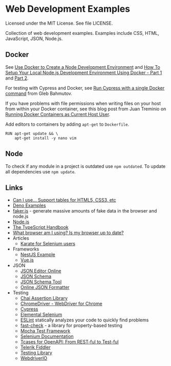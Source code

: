 # Web Development Examples

Licensed under the MIT License. See file LICENSE.

Collection of web development examples. Examples include CSS, HTML, JavaScript, JSON, Node.js.

## Docker

See [Use Docker to Create a Node Development Environment](https://auth0.com/blog/use-docker-to-create-a-node-development-environment/) and [How To Setup Your Local Node.js Development Environment Using Docker - Part 1](https://www.docker.com/blog/how-to-setup-your-local-node-js-development-environment-using-docker/) and [Part 2](https://www.docker.com/blog/how-to-setup-your-local-node-js-development-environment-using-docker-part-2/).

For testing with Cypress and Docker, see [Run Cypress with a single Docker command](https://www.cypress.io/blog/2019/05/02/run-cypress-with-a-single-docker-command/) from Gleb Bahmutov.

If you have problems with file permissions when writing files on your host from within your Docker container, see this blog post from Juan Treminio on [Running Docker Containers as Current Host User](https://jtreminio.com/blog/running-docker-containers-as-current-host-user/).

Add editors to containers by adding `apt-get` to `Dockerfile`.

    RUN apt-get update && \
        apt-get install -y nano vim

## Node

To check if any module in a project is outdated use `npm outdated`. To update all dependencies use `npm update`.

## Links

* [Can I use... Support tables for HTML5, CSS3, etc](https://caniuse.com/ "Can I use... Support tables for HTML5, CSS3, etc")
* [Deno Examples](https://github.com/mneiferbag/deno-examples)
* [faker.js](https://github.com/Marak/faker.js) - generate massive amounts of fake data in the browser and node.js
* [Node.js](https://nodejs.org/ "Node.js")
* [The TypeScript Handbook](https://www.typescriptlang.org/docs/handbook/intro.html)
* [What browser am I using? Is my browser up to date?](https://www.whatismybrowser.com/ "What browser am I using? Is my browser up to date?")
* Articles
   * [Karate for Selenium users](https://medium.com/@mneiferbag/karate-for-selenium-users-875a165823ee)
* Frameworks
   * [NestJS Example](https://github.com/mneiferbag/javascript-nestjs)
   * [Vue.js](https://vuejs.org/ "Vue.js")
* JSON
   * [JSON Editor Online](https://jsoneditoronline.org/ "JSON Editor Online")
   * [JSON Schema](http://json-schema.org/ "JSON Schema")
   * [JSON Schema Tool](https://jsonschema.net/ "JSON Schema Tool")
   * [Online JSON Formatter](https://jsonformatter.org/ "Best JSON Formatter and JSON Validator: Online JSON Formatter")
* Testing
   * [Chai Assertion Library](https://www.chaijs.com/ "Chai Assertion Library")
   * [ChromeDriver - WebDriver for Chrome](https://sites.google.com/chromium.org/driver/)
   * [Cypress](https://www.cypress.io/ "Cypress")
   * [Elemental Selenium](https://elementalselenium.com/ "Elemental Selenium")
   * [ESLint](https://eslint.org/) statically analyzes your code to quickly find problems
   * [fast-check](https://dubzzz.github.io/fast-check.github.com/) - a library for property-based testing
   * [Mocha Test Framework](https://mochajs.org/ "Mocha Test Framework")
   * [Selenium Documentation](https://www.selenium.dev/documentation/en/ "Selenium Documentation")
   * [Tcases for OpenAPI: From REST-ful to Test-ful](https://github.com/Cornutum/tcases/tree/master/tcases-openapi)
   * [Telerik Fiddler](https://www.telerik.com/fiddler "Telerik Fiddler")
   * [Testing Library](https://testing-library.com/ "Testing Library")
   * [WebdriverIO](https://webdriver.io/ "WebdriverIO")

